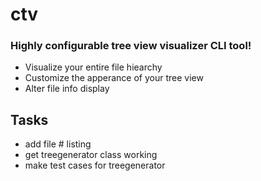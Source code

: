 # ctv

### Highly configurable tree view visualizer CLI tool!

- Visualize your entire file hiearchy
- Customize the apperance of your tree view
- Alter file info display


## Tasks
- add file # listing
- get treegenerator class working
- make test cases for treegenerator